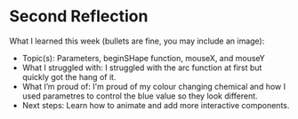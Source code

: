 # Second Reflection
What I learned this week (bullets are fine, you may include an image):

- Topic(s): Parameters, beginSHape function, mouseX, and mouseY
- What I struggled with: I struggled with the arc function at first but quickly got the hang of it.
- What I’m proud of: I'm proud of my colour changing chemical and how I used parametres to control the blue value so they look different.
- Next steps: Learn how to animate and add more interactive components.
